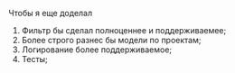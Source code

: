 Чтобы я еще доделал

1. Фильтр бы сделал полноценнее и поддерживаемее;
2. Более строго разнес бы модели по проектам;
3. Логирование более поддерживаемое;
4. Тесты;
